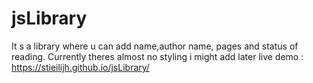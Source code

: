 # jsLibrary
It s a library where u can add name,author name, pages and status of reading.
Currently theres almost no styling i might add later
live demo :
https://stieilijh.github.io/jsLibrary/